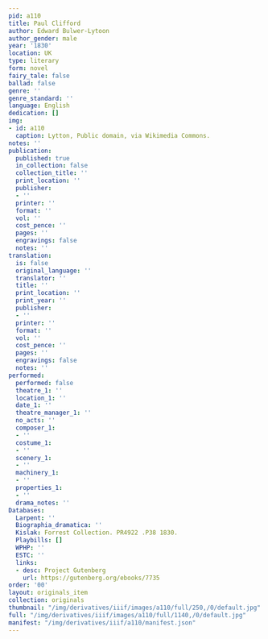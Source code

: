 ```yaml
---
pid: a110
title: Paul Clifford
author: Edward Bulwer-Lytoon
author_gender: male
year: '1830'
location: UK
type: literary
form: novel
fairy_tale: false
ballad: false
genre: ''
genre_standard: ''
language: English
dedication: []
img:
- id: a110
  caption: Lytton, Public domain, via Wikimedia Commons.
notes: ''
publication:
  published: true
  in_collection: false
  collection_title: ''
  print_location: ''
  publisher:
  - ''
  printer: ''
  format: ''
  vol: ''
  cost_pence: ''
  pages: ''
  engravings: false
  notes: ''
translation:
  is: false
  original_language: ''
  translator: ''
  title: ''
  print_location: ''
  print_year: ''
  publisher:
  - ''
  printer: ''
  format: ''
  vol: ''
  cost_pence: ''
  pages: ''
  engravings: false
  notes: ''
performed:
  performed: false
  theatre_1: ''
  location_1: ''
  date_1: ''
  theatre_manager_1: ''
  no_acts: ''
  composer_1:
  - ''
  costume_1:
  - ''
  scenery_1:
  - ''
  machinery_1:
  - ''
  properties_1:
  - ''
  drama_notes: ''
Databases:
  Larpent: ''
  Biographia_dramatica: ''
  Kislak: Forrest Collection. PR4922 .P38 1830.
  Playbills: []
  WPHP: ''
  ESTC: ''
  links:
  - desc: Project Gutenberg
    url: https://gutenberg.org/ebooks/7735
order: '00'
layout: originals_item
collection: originals
thumbnail: "/img/derivatives/iiif/images/a110/full/250,/0/default.jpg"
full: "/img/derivatives/iiif/images/a110/full/1140,/0/default.jpg"
manifest: "/img/derivatives/iiif/a110/manifest.json"
---
```

